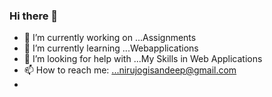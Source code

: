 ### Hi there 👋




- 🔭 I’m currently working on ...Assignments
- 🌱 I’m currently learning ...Webapplications
- 🤔 I’m looking for help with ...My Skills in Web Applications
- 📫 How to reach me: ...nirujogisandeep@gmail.com
- 

